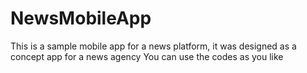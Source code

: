 # NewsMobileApp
This is a sample mobile app for a news platform, it was designed as a concept app for a news agency
You can use the codes as you like






